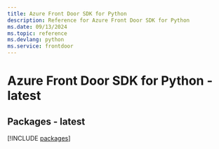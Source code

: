 ```yaml
---
title: Azure Front Door SDK for Python
description: Reference for Azure Front Door SDK for Python
ms.date: 09/13/2024
ms.topic: reference
ms.devlang: python
ms.service: frontdoor
---
```

# Azure Front Door SDK for Python - latest
## Packages - latest
[!INCLUDE [packages](front-door-index.md)]